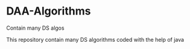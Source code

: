 # DAA-Algorithms
Contain many DS algos

This repository contain many DS algorithms coded with the help of java
